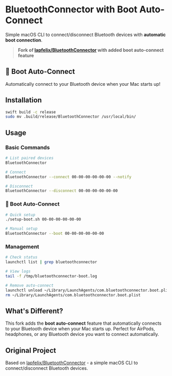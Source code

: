 # BluetoothConnector with Boot Auto-Connect

Simple macOS CLI to connect/disconnect Bluetooth devices with **automatic boot connection**.

> **Fork of [lapfelix/BluetoothConnector](https://github.com/lapfelix/BluetoothConnector) with added boot auto-connect feature**

## 🚀 Boot Auto-Connect

Automatically connect to your Bluetooth device when your Mac starts up!

## Installation

```bash
swift build -c release
sudo mv .build/release/BluetoothConnector /usr/local/bin/
```

## Usage

### Basic Commands
```bash
# List paired devices
BluetoothConnector

# Connect
BluetoothConnector --connect 00-00-00-00-00-00 --notify

# Disconnect  
BluetoothConnector --disconnect 00-00-00-00-00-00
```

### 🎯 Boot Auto-Connect

```bash
# Quick setup
./setup-boot.sh 00-00-00-00-00-00

# Manual setup
BluetoothConnector --boot 00-00-00-00-00-00
```

### Management
```bash
# Check status
launchctl list | grep bluetoothconnector

# View logs
tail -f /tmp/bluetoothconnector-boot.log

# Remove auto-connect
launchctl unload ~/Library/LaunchAgents/com.bluetoothconnector.boot.plist
rm ~/Library/LaunchAgents/com.bluetoothconnector.boot.plist
```

## What's Different?

This fork adds the **boot auto-connect** feature that automatically connects to your Bluetooth device when your Mac starts up. Perfect for AirPods, headphones, or any Bluetooth device you want to connect automatically.

## Original Project

Based on [lapfelix/BluetoothConnector](https://github.com/lapfelix/BluetoothConnector) - a simple macOS CLI to connect/disconnect Bluetooth devices.